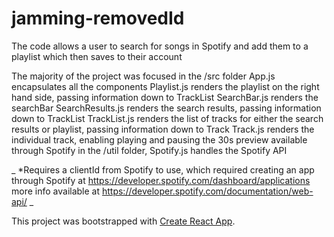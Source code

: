 # jamming-removedId

 The code allows a user to search for songs in Spotify and add them to a playlist which then saves to their account

 The majority of the project was focused in the /src folder
    App.js encapsulates all the components
    Playlist.js renders the playlist on the right hand side, passing information down to TrackList
    SearchBar.js renders the searchBar
    SearchResults.js renders the search results, passing information down to TrackList
    TrackList.js renders the list of tracks for either the search results or playlist, passing information down to Track
    Track.js renders the individual track, enabling playing and pausing the 30s preview available through Spotify
    in the /util folder, Spotify.js handles the Spotify API
    
_ *Requires a clientId from Spotify to use, 
    which required creating an app through Spotify at https://developer.spotify.com/dashboard/applications
    more info available at https://developer.spotify.com/documentation/web-api/  _
    

This project was bootstrapped with [Create React App](https://github.com/facebook/create-react-app).
